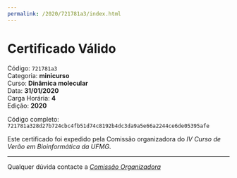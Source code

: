 ```yaml
---
permalink: /2020/721781a3/index.html
---
```


# Certificado Válido

Código: `721781a3`<br>
Categoria: **minicurso**<br>
Curso: **Dinâmica molecular**<br>
Data: **31/01/2020**<br>
Carga Horária: **4**<br>
Edição: **2020**<br>


Código completo: `721781a328d27b724cbc4fb51d74c8192b4dc3da9a5e66a2244ce6de05395afe`


Este certificado foi expedido pela Comissão organizadora do *IV Curso de Verão em Bioinformática da UFMG*.

----

Qualquer dúvida contacte a [_Comissão Organizadora_](<mailto:cursobioinfoufmg@gmail.com$subject=[Certificados]>)

